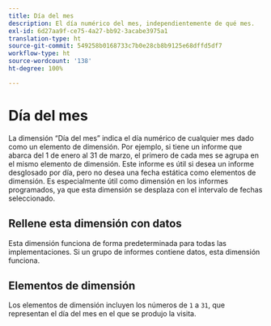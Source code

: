 ```yaml
---
title: Día del mes
description: El día numérico del mes, independientemente de qué mes.
exl-id: 6d27aa9f-ce75-4a27-bb92-3acabe3975a1
translation-type: ht
source-git-commit: 549258b0168733c7b0e28cb8b9125e68dffd5df7
workflow-type: ht
source-wordcount: '138'
ht-degree: 100%

---
```


# Día del mes

La dimensión “Día del mes” indica el día numérico de cualquier mes dado como un elemento de dimensión. Por ejemplo, si tiene un informe que abarca del 1 de enero al 31 de marzo, el primero de cada mes se agrupa en el mismo elemento de dimensión. Este informe es útil si desea un informe desglosado por día, pero no desea una fecha estática como elementos de dimensión. Es especialmente útil como dimensión en los informes programados, ya que esta dimensión se desplaza con el intervalo de fechas seleccionado.

## Rellene esta dimensión con datos

Esta dimensión funciona de forma predeterminada para todas las implementaciones. Si un grupo de informes contiene datos, esta dimensión funciona.

## Elementos de dimensión

Los elementos de dimensión incluyen los números de `1` a `31`, que representan el día del mes en el que se produjo la visita.
